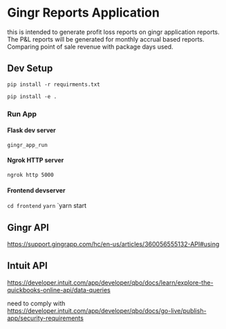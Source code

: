 # Gingr Reports Application

this is intended to generate profit loss reports on gingr application reports. The P&L reports will be generated for monthly accrual based reports. Comparing point of sale revenue with package days used.


## Dev Setup
`pip install -r requirments.txt`

`pip install -e .`

### Run App

#### Flask dev server
`gingr_app_run`

#### Ngrok HTTP server
`ngrok http 5000`

#### Frontend devserver
`cd frontend`
`yarn`
`yarn start





## Gingr API
https://support.gingrapp.com/hc/en-us/articles/360056555132-API#using

## Intuit API
https://developer.intuit.com/app/developer/qbo/docs/learn/explore-the-quickbooks-online-api/data-queries

need to comply with https://developer.intuit.com/app/developer/qbo/docs/go-live/publish-app/security-requirements